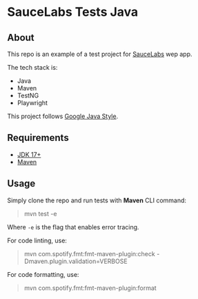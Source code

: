 # SauceLabs Tests Java

## About
This repo is an example of a test project for [SauceLabs](https://www.saucedemo.com/) wep app.

The tech stack is:

* Java
* Maven
* TestNG
* Playwright

This project follows [Google Java Style](https://google.github.io/styleguide/javaguide.html). 

## Requirements
* [JDK 17+](https://www.oracle.com/java/technologies/downloads/)
* [Maven](https://maven.apache.org/download.cgi?.)

## Usage
Simply clone the repo and run tests with **Maven** CLI command:
> mvn test -e

Where `-e` is the flag that enables error tracing.

For code linting, use:
> mvn com.spotify.fmt:fmt-maven-plugin:check -Dmaven.plugin.validation=VERBOSE

For code formatting, use:
> mvn com.spotify.fmt:fmt-maven-plugin:format
